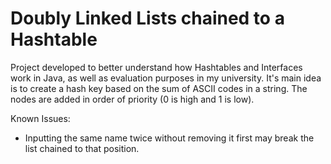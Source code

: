 # Doubly Linked Lists chained to a Hashtable

Project developed to better understand how Hashtables and Interfaces work in Java, as well as evaluation purposes in my university.
It's main idea is to create a hash key based on the sum of ASCII codes in a string. The nodes are added in order of priority (0 is high and 1 is low).

Known Issues:
- Inputting the same name twice without removing it first may break the list chained to that position.

